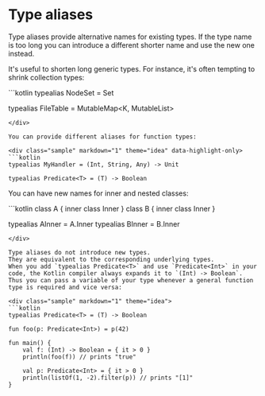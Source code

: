 # Type aliases

Type aliases provide alternative names for existing types.
If the type name is too long you can introduce a different shorter name and use the new one instead.
 
It's useful to shorten long generic types.
For instance, it's often tempting to shrink collection types:

<div class="sample" markdown="1" theme="idea" data-highlight-only>
```kotlin
typealias NodeSet = Set<Network.Node>

typealias FileTable<K> = MutableMap<K, MutableList<File>>
```
</div>

You can provide different aliases for function types:

<div class="sample" markdown="1" theme="idea" data-highlight-only>
```kotlin
typealias MyHandler = (Int, String, Any) -> Unit

typealias Predicate<T> = (T) -> Boolean
```
</div>

You can have new names for inner and nested classes:

<div class="sample" markdown="1" theme="idea" data-highlight-only>
```kotlin
class A {
    inner class Inner
}
class B {
    inner class Inner
}

typealias AInner = A.Inner
typealias BInner = B.Inner
```
</div>

Type aliases do not introduce new types. 
They are equivalent to the corresponding underlying types.
When you add `typealias Predicate<T>` and use `Predicate<Int>` in your code, the Kotlin compiler always expands it to `(Int) -> Boolean`. 
Thus you can pass a variable of your type whenever a general function type is required and vice versa:

<div class="sample" markdown="1" theme="idea">
```kotlin
typealias Predicate<T> = (T) -> Boolean

fun foo(p: Predicate<Int>) = p(42)

fun main() {
    val f: (Int) -> Boolean = { it > 0 }
    println(foo(f)) // prints "true"

    val p: Predicate<Int> = { it > 0 }
    println(listOf(1, -2).filter(p)) // prints "[1]"
}
```
</div>
